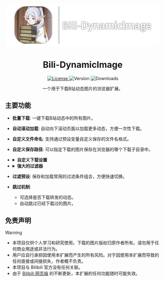 <p align="center">
  <img src="https://github.com/JustKanade/Bili-DynamicImage/blob/main/icons/logo.png" alt="Bili-DynamicImage Logo" width="500px">
</p>

<h1 align="center">Bili-DynamicImage</h1>

<p align="center">
  <a href="https://github.com/JustKanade/Bili-DynamicImage/blob/main/LICENSE">
    <img src="https://img.shields.io/github/license/JustKanade/Bili-DynamicImage" alt="License">
  </a>
  <img src="https://img.shields.io/badge/Version-0.0.3-blue.svg" alt="Version">
  <img src="https://img.shields.io/badge/downloads-10k%2B-brightgreen.svg" alt="Downloads">
</p>

<p align="center">
  一个用于下载B站动态图片的浏览器扩展。
</p>

## 主要功能

- **批量下载**: 一键下载B站动态中的所有图片。
- **自动滚动加载**: 自动向下滚动页面以加载更多动态，方便一次性下载。
- **自定义文件命名**: 支持通过预设变量自定义保存的文件名格式。
- **自定义保存路径**: 可以指定下载的图片保存在浏览器的哪个下载子目录中。
- <details>
  <summary><strong>自定义下载设置</strong></summary>
  
  - 调整下载间隔，避免请求过于频繁。
  - 设置失败重试次数。
  - 限制最大下载数量。
  </details>
- <details>
  <summary><strong>强大的过滤器</strong></summary>
  
  - **按日期筛选**: 只下载指定时间范围内的动态。
  - **按关键词筛选**: 根据包含或排除的关键词过滤动态内容。
  - **按图片数量筛选**: 只下载图片数量在特定范围内的动态。
  - **按动态类型筛选**: 选择下载普通、转发、视频或文章类型的动态。
  </details>
- **过滤预设**: 保存和加载常用的过滤条件组合，方便快速切换。
- **跳过机制**:
  - 可选择是否下载转发的动态。
  - 自动跳过已经下载过的图片。

## 免责声明

> [!WARNING]
> - 本项目仅供个人学习和研究使用，下载的图片版权归原作者所有。请勿用于任何商业用途或非法行为。
> - 用户应自行承担因使用本扩展而产生的所有风险。对于因使用本扩展而导致的任何直接或间接损失，作者概不负责。
> - 本项目与 Bilibili 官方没有任何关联。
> - 由于 [Bilibili 网页端](https://www.bilibili.com) 的不断更新，本扩展的任何功能随时可能失效。
